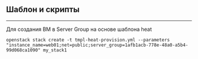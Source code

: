 ## Шаблон и скрипты
____

Для создания ВМ в Server Group на основе шаблона heat

`openstack stack create -t tmpl-heat-provision.yml --parameters "instance_name=web01;net=public;server_group=1afb1acb-778e-48a0-a5b4-99d068ca1090" my_stack1`



